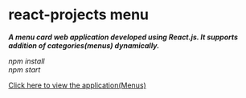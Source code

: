 # react-projects menu<br/>

<strong><em>A menu card web application developed using React.js. It supports addition of categories(menus) dynamically.</em></strong><br/>

<i>npm install</i><br/>
<i>npm start</i><br/>

<a href="https://heuristic-aryabhata-6accc2.netlify.app/">Click here to view the application(Menus)</a>
